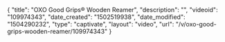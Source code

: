 {
    "title": "OXO Good Grips&reg; Wooden Reamer",
    "description": "",
    "videoid": "109974343",
    "date_created": "1502519938",
    "date_modified": "1504290232",
    "type": "captivate",
    "layout": "video",
    "url": "\/v\/oxo-good-grips-wooden-reamer\/109974343"
}